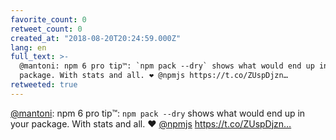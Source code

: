 ```yaml
---
favorite_count: 0
retweet_count: 0
created_at: "2018-08-20T20:24:59.000Z"
lang: en
full_text: >-
  @mantoni: npm 6 pro tip™️: `npm pack --dry` shows what would end up in your
  package. With stats and all. ❤️ @npmjs https://t.co/ZUspDjzn…
retweeted: true
---
```


[@mantoni](https://twitter.com/mantoni): npm 6 pro tip™️: `npm pack --dry` shows
what would end up in your package. With stats and all. ❤️
[@npmjs](https://twitter.com/npmjs) https://t.co/ZUspDjzn…
